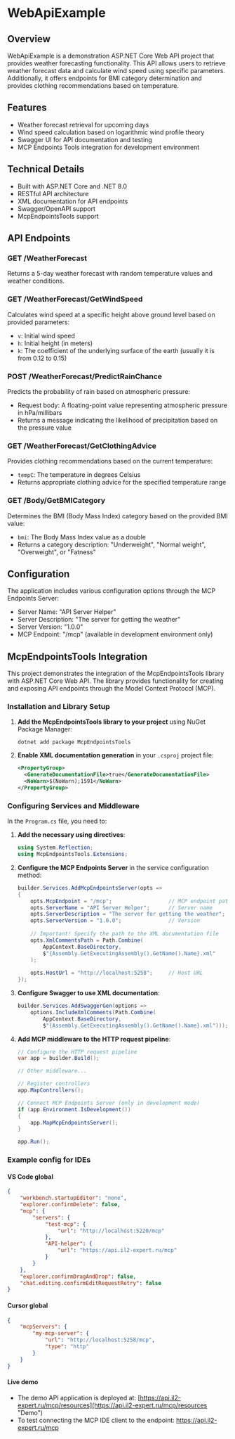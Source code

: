 ﻿# WebApiExample

## Overview
WebApiExample is a demonstration ASP.NET Core Web API project that provides weather forecasting functionality. This API allows users to retrieve weather forecast data and calculate wind speed using specific parameters. Additionally, it offers endpoints for BMI category determination and provides clothing recommendations based on temperature.

## Features
- Weather forecast retrieval for upcoming days
- Wind speed calculation based on logarithmic wind profile theory
- Swagger UI for API documentation and testing
- MCP Endpoints Tools integration for development environment

## Technical Details
- Built with ASP.NET Core and .NET 8.0
- RESTful API architecture
- XML documentation for API endpoints
- Swagger/OpenAPI support
- McpEndpointsTools support

## API Endpoints

### GET /WeatherForecast
Returns a 5-day weather forecast with random temperature values and weather conditions.

### GET /WeatherForecast/GetWindSpeed
Calculates wind speed at a specific height above ground level based on provided parameters:
- `v`: Initial wind speed
- `h`: Initial height (in meters)
- `k`: The coefficient of the underlying surface of the earth (usually it is from 0.12 to 0.15)

### POST /WeatherForecast/PredictRainChance
Predicts the probability of rain based on atmospheric pressure:
- Request body: A floating-point value representing atmospheric pressure in hPa/millibars
- Returns a message indicating the likelihood of precipitation based on the pressure value

### GET /WeatherForecast/GetClothingAdvice
Provides clothing recommendations based on the current temperature:
- `tempC`: The temperature in degrees Celsius
- Returns appropriate clothing advice for the specified temperature range

### GET /Body/GetBMICategory
Determines the BMI (Body Mass Index) category based on the provided BMI value:
- `bmi`: The Body Mass Index value as a double
- Returns a category description: "Underweight", "Normal weight", "Overweight", or "Fatness"


## Configuration
The application includes various configuration options through the MCP Endpoints Server:
- Server Name: "API Server Helper"
- Server Description: "The server for getting the weather"
- Server Version: "1.0.0"
- MCP Endpoint: "/mcp" (available in development environment only)

## McpEndpointsTools Integration

This project demonstrates the integration of the McpEndpointsTools library with ASP.NET Core Web API. The library provides functionality for creating and exposing API endpoints through the Model Context Protocol (MCP).

### Installation and Library Setup

1. **Add the McpEndpointsTools library to your project** using NuGet Package Manager:
   ```
   dotnet add package McpEndpointsTools
   ```

2. **Enable XML documentation generation** in your `.csproj` project file:
   ```xml
   <PropertyGroup>
     <GenerateDocumentationFile>true</GenerateDocumentationFile>
     <NoWarn>$(NoWarn);1591</NoWarn>
   </PropertyGroup>
   ```

### Configuring Services and Middleware

In the `Program.cs` file, you need to:

1. **Add the necessary using directives**:
   ```csharp
   using System.Reflection;
   using McpEndpointsTools.Extensions;
   ```

2. **Configure the MCP Endpoints Server** in the service configuration method:
   ```csharp
   builder.Services.AddMcpEndpointsServer(opts =>
   {
       opts.McpEndpoint = "/mcp";                  // MCP endpoint path
       opts.ServerName = "API Server Helper";      // Server name
       opts.ServerDescription = "The server for getting the weather"; // Description
       opts.ServerVersion = "1.0.0";               // Version
       
       // Important! Specify the path to the XML documentation file
       opts.XmlCommentsPath = Path.Combine(
           AppContext.BaseDirectory,
           $"{Assembly.GetExecutingAssembly().GetName().Name}.xml"
       );
       
       opts.HostUrl = "http://localhost:5258";     // Host URL
   });
   ```



3. **Configure Swagger to use XML documentation**:
   ```csharp
   builder.Services.AddSwaggerGen(options => 
       options.IncludeXmlComments(Path.Combine(
           AppContext.BaseDirectory,
           $"{Assembly.GetExecutingAssembly().GetName().Name}.xml")));
   ```

4. **Add MCP middleware to the HTTP request pipeline**:
   ```csharp
   // Configure the HTTP request pipeline
   var app = builder.Build();
   
   // Other middleware...
   
   // Register controllers
   app.MapControllers();
   
   // Connect MCP Endpoints Server (only in development mode)
   if (app.Environment.IsDevelopment())
   {
       app.MapMcpEndpointsServer();
   }
   
   app.Run();
   ```

### Example config for IDEs

   #### VS Code global

   ```json
   {
       "workbench.startupEditor": "none",
       "explorer.confirmDelete": false,
       "mcp": {
           "servers": {
               "test-mcp": {
                   "url": "http://localhost:5220/mcp"
               },
               "API-helper": {
                   "url": "https://api.il2-expert.ru/mcp"
               }
           }
       },
       "explorer.confirmDragAndDrop": false,
       "chat.editing.confirmEditRequestRetry": false
   }
   ```
   #### Cursor global
   ```json
   {
       "mcpServers": {
           "my-mcp-server": {
               "url": "http://localhost:5258/mcp",
               "type": "http"
           }
       }
   }
   ```


   #### Live demo
   - The demo API application is deployed at: [https://api.il2-expert.ru/mcp/resources](https://api.il2-expert.ru/mcp/resources "Demo")
   - To test connecting the MCP IDE client to the endpoint: https://api.il2-expert.ru/mcp


###




